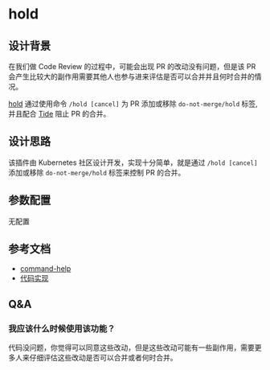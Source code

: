 # hold

## 设计背景

在我们做 Code Review 的过程中，可能会出现 PR 的改动没有问题，但是该 PR 会产生比较大的副作用需要其他人也参与进来评估是否可以合并并且何时合并的情况。

[hold](https://github.com/kubernetes/test-infra/tree/master/prow/plugins/hold) 通过使用命令 `/hold [cancel]` 为 PR 添加或移除 `do-not-merge/hold` 标签,并且配合 [Tide](components/tide.md) 阻止 PR 的合并。

## 设计思路

该插件由 Kubernetes 社区设计开发，实现十分简单，就是通过 `/hold [cancel]` 添加或移除 `do-not-merge/hold` 标签来控制 PR 的合并。

## 参数配置

无配置

## 参考文档

- [command-help](https://prow.tidb.net/command-help#hold)
- [代码实现](https://github.com/kubernetes/test-infra/tree/master/prow/plugins/hold)

## Q&A

### 我应该什么时候使用该功能？

代码没问题，你觉得可以同意这些改动，但是这些改动可能有一些副作用，需要更多人来仔细评估这些改动是否可以合并或者何时合并。